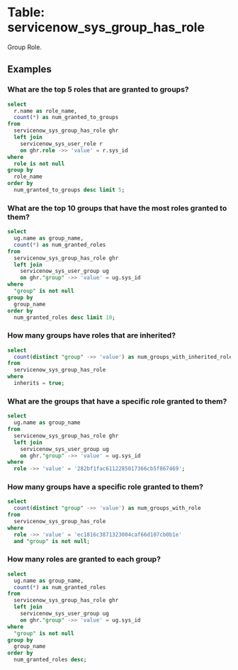 # Table: servicenow_sys_group_has_role

Group Role.

## Examples

### What are the top 5 roles that are granted to groups?

```sql
select
  r.name as role_name,
  count(*) as num_granted_to_groups 
from
  servicenow_sys_group_has_role ghr 
  left join
    servicenow_sys_user_role r 
    on ghr.role ->> 'value' = r.sys_id 
where
  role is not null 
group by
  role_name 
order by
  num_granted_to_groups desc limit 5;
```

### What are the top 10 groups that have the most roles granted to them?

```sql
select
  ug.name as group_name,
  count(*) as num_granted_roles 
from
  servicenow_sys_group_has_role ghr 
  left join
    servicenow_sys_user_group ug 
    on ghr."group" ->> 'value' = ug.sys_id 
where
  "group" is not null 
group by
  group_name 
order by
  num_granted_roles desc limit 10;
```

### How many groups have roles that are inherited?

```sql
select
  count(distinct "group" ->> 'value') as num_groups_with_inherited_roles 
from
  servicenow_sys_group_has_role 
where
  inherits = true;
```

### What are the groups that have a specific role granted to them?

```sql
select
  ug.name as group_name 
from
  servicenow_sys_group_has_role ghr 
  left join
    servicenow_sys_user_group ug 
    on ghr."group" ->> 'value' = ug.sys_id 
where
  role ->> 'value' = '282bf1fac6112285017366cb5f867469';
```

### How many groups have a specific role granted to them?

```sql
select
  count(distinct "group" ->> 'value') as num_groups_with_role 
from
  servicenow_sys_group_has_role 
where
  role ->> 'value' = 'ec1816c3871323004caf66d107cb0b1e' 
  and "group" is not null;
```

### How many roles are granted to each group?

```sql
select
  ug.name as group_name,
  count(*) as num_granted_roles 
from
  servicenow_sys_group_has_role ghr 
  left join
    servicenow_sys_user_group ug 
    on ghr."group" ->> 'value' = ug.sys_id 
where
  "group" is not null 
group by
  group_name 
order by
  num_granted_roles desc;
```
